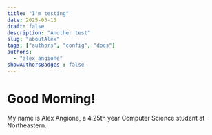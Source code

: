 ```yaml
---
title: "I'm testing"
date: 2025-05-13
draft: false
description: "Another test"
slug: "aboutAlex"
tags: ["authors", "config", "docs"]
authors:
  - "alex_angione"
showAuthorsBadges : false
---
```


# Good Morning! 

My name is Alex Angione, a 4.25th year Computer Science student at Northeastern. 
